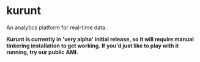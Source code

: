 kurunt
======

An analytics platform for real-time data.

**Kurunt is currently in 'very alpha' initial release, so it will require manual tinkering installation to get working. If you'd just like to play with it running, try our public AMI.**



